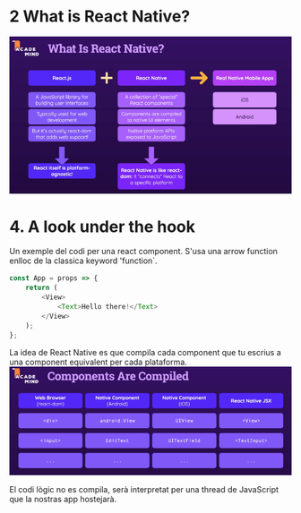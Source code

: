 # 2 What is React Native?
![What is Recat Native?](/Notes/whatIsReactNative.png)

# 4. A look under the hook

Un exemple del codi per una react component. S'usa una arrow function enlloc de la classica keyword 'function`.
```js
const App = props => {
    return (
        <View>
            <Text>Hello there!</Text>
        </View>
    );
}; 
```
La idea de React Native es que compila cada  component que tu escrius a una component equivalent per cada plataforma.
![Table of components](/Notes/components.png)

El codi lògic no es compila, serà interpretat per una thread de JavaScript que la nostras app hostejarà.